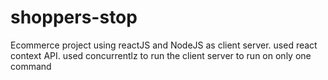 # shoppers-stop
Ecommerce project using reactJS and NodeJS as client server.
used react context API.
used concurrentlz to run the client server to run on only one command
